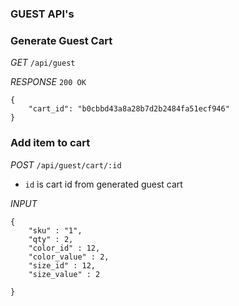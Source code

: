 ### GUEST API's

### Generate Guest Cart

_GET_  `/api/guest`

_RESPONSE_  `200 OK`

```
{
    "cart_id": "b0cbbd43a8a28b7d2b2484fa51ecf946"
}

```

### Add item to cart

_POST_ `/api/guest/cart/:id`

- `id` is cart id from generated guest cart

_INPUT_

```
{
    "sku" : "1",
    "qty" : 2,
    "color_id" : 12,
    "color_value" : 2,
    "size_id" : 12,
    "size_value" : 2

}
```


